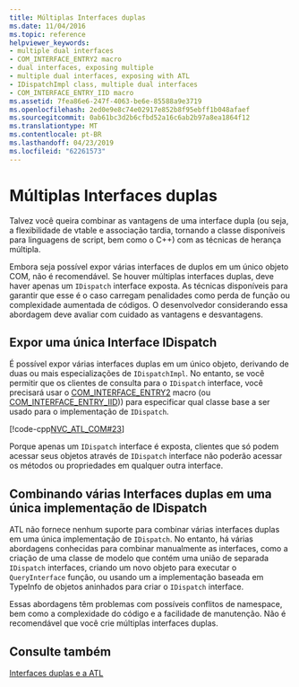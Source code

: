 ```yaml
---
title: Múltiplas Interfaces duplas
ms.date: 11/04/2016
ms.topic: reference
helpviewer_keywords:
- multiple dual interfaces
- COM_INTERFACE_ENTRY2 macro
- dual interfaces, exposing multiple
- multiple dual interfaces, exposing with ATL
- IDispatchImpl class, multiple dual interfaces
- COM_INTERFACE_ENTRY_IID macro
ms.assetid: 7fea86e6-247f-4063-be6e-85588a9e3719
ms.openlocfilehash: 2ed0e9e8c74e02917e852b8f95ebff1b048afaef
ms.sourcegitcommit: 0ab61bc3d2b6cfbd52a16c6ab2b97a8ea1864f12
ms.translationtype: MT
ms.contentlocale: pt-BR
ms.lasthandoff: 04/23/2019
ms.locfileid: "62261573"
---
```

# <a name="multiple-dual-interfaces"></a>Múltiplas Interfaces duplas

Talvez você queira combinar as vantagens de uma interface dupla (ou seja, a flexibilidade de vtable e associação tardia, tornando a classe disponíveis para linguagens de script, bem como o C++) com as técnicas de herança múltipla.

Embora seja possível expor várias interfaces de duplos em um único objeto COM, não é recomendável. Se houver múltiplas interfaces duplas, deve haver apenas um `IDispatch` interface exposta. As técnicas disponíveis para garantir que esse é o caso carregam penalidades como perda de função ou complexidade aumentada de códigos. O desenvolvedor considerando essa abordagem deve avaliar com cuidado as vantagens e desvantagens.

## <a name="exposing-a-single-idispatch-interface"></a>Expor uma única Interface IDispatch

É possível expor várias interfaces duplas em um único objeto, derivando de duas ou mais especializações de `IDispatchImpl`. No entanto, se você permitir que os clientes de consulta para o `IDispatch` interface, você precisará usar o [COM_INTERFACE_ENTRY2](reference/com-interface-entry-macros.md#com_interface_entry2) macro (ou [COM_INTERFACE_ENTRY_IID](reference/com-interface-entry-macros.md#com_interface_entry_iid))) para especificar qual classe base a ser usado para o implementação de `IDispatch`.

[!code-cpp[NVC_ATL_COM#23](../atl/codesnippet/cpp/multiple-dual-interfaces_1.h)]

Porque apenas um `IDispatch` interface é exposta, clientes que só podem acessar seus objetos através de `IDispatch` interface não poderão acessar os métodos ou propriedades em qualquer outra interface.

## <a name="combining-multiple-dual-interfaces-into-a-single-implementation-of-idispatch"></a>Combinando várias Interfaces duplas em uma única implementação de IDispatch

ATL não fornece nenhum suporte para combinar várias interfaces duplas em uma única implementação de `IDispatch`. No entanto, há várias abordagens conhecidas para combinar manualmente as interfaces, como a criação de uma classe de modelo que contém uma união de separada `IDispatch` interfaces, criando um novo objeto para executar o `QueryInterface` função, ou usando um a implementação baseada em TypeInfo de objetos aninhados para criar o `IDispatch` interface.

Essas abordagens têm problemas com possíveis conflitos de namespace, bem como a complexidade do código e a facilidade de manutenção. Não é recomendável que você crie múltiplas interfaces duplas.

## <a name="see-also"></a>Consulte também

[Interfaces duplas e a ATL](../atl/dual-interfaces-and-atl.md)
